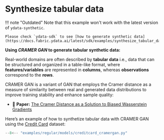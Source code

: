 # Synthesize tabular data

!!! note "Outdated"
    Note that this example won't work with the latest version of `ydata-synthetic`. 

    Please check `ydata-sdk` to see [how to generate synthetic data](https://docs.fabric.ydata.ai/latest/sdk/examples/synthesize_tabular_data/).

**Using *CRAMER GAN* to generate tabular synthetic data:**

Real-world domains are often described by **tabular data** i.e., data that can be structured and organized in a table-like format, where **features/variables** are represented in **columns**, whereas **observations** correspond to the **rows**.

CRAMER GAN is a variant of GAN that employs the Cramer distance as a measure of similarity between real and generated data distributions to improve training stability and enhance sample quality:

- 📑 **Paper:** [The Cramer Distance as a Solution to Biased Wasserstein Gradients](https://arxiv.org/abs/1705.10743)

Here’s an example of how to synthetize tabular data with CRAMER GAN using the [Credit Card](https://www.openml.org/search?type=data&sort=runs&id=1597&status=active) dataset:


```python
--8<-- "examples/regular/models/creditcard_cramergan.py"
```
